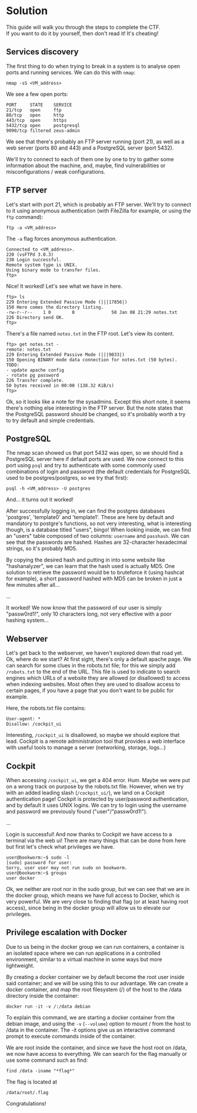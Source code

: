 # Solution

This guide will walk you through the steps to complete the CTF.  
If you want to do it by yourself, then don't read it! It's cheating!


## Services discovery
The first thing to do when trying to break in a system is to analyse open ports and running services.
We can do this with `nmap`:

```shell
nmap -sS <VM_address>
```

We see a few open ports:
```
PORT     STATE    SERVICE
21/tcp   open     ftp
80/tcp   open     http
443/tcp  open     https
5432/tcp open     postgresql
9090/tcp filtered zeus-admin
```

We see that there's probably an FTP server running (port 21), as well as a web server (ports 80 and 443) and a PostgreSQL server (port 5432).

We'll try to connect to each of them one by one to try to gather some information about the machine, and, maybe, find vulnerabilities or misconfigurations / weak configurations.


## FTP server
Let's start with port 21, which is probably an FTP server. We'll try to connect to it using anonymous authentication (with FileZilla for example, or using the `ftp` command):

```shell
ftp -a <VM_address>
```
The `-a` flag forces anonymous authentication.

```
Connected to <VM_address>.
220 (vsFTPd 3.0.3)
230 Login successful.
Remote system type is UNIX.
Using binary mode to transfer files.
ftp>
```

Nice! It worked! Let's see what we have in here.

```shell
ftp> ls
229 Entering Extended Passive Mode (|||17856|)
150 Here comes the directory listing.
-rw-r--r--    1 0        0              50 Jan 08 21:29 notes.txt
226 Directory send OK.
ftp> 
```

There's a file named `notes.txt` in the FTP root. Let's view its content.

```shell
ftp> get notes.txt -
remote: notes.txt
229 Entering Extended Passive Mode (|||9033|)
150 Opening BINARY mode data connection for notes.txt (50 bytes).
TODO:
- update apache config
- rotate pg password
226 Transfer complete.
50 bytes received in 00:00 (138.32 KiB/s)
ftp>
```

Ok, so it looks like a note for the sysadmins.
Except this short note, it seems there's nothing else interesting in the FTP server. But the note states that the PostgreSQL password should be changed, so it's probably worth a try to try default and simple credentials.


## PostgreSQL
The nmap scan showed us that port 5432 was open, so we should find a PostgreSQL server here if default ports are used. We now connect to this port using `psql` and try to authenticate with some commonly used combinations of login and password (the default credentials for PostgreSQL used to be postgres/postgres, so we try that first):

```
psql -h <VM_address> -U postgres
```

And... it turns out it worked!

After successfully logging in, we can find the postgres databases 'postgres', 'template0' and 'template1'. These are here by default and mandatory to postgre's functions, so not very interesting, what is interesting though, is a database titled "users", bingo!
When looking inside, we can find an "users" table composed of two columns: `username` and `passhash`. We can see that the passwords are hashed. Hashes are 32-character hexadecimal strings, so it's probably MD5.

By copying the desired hash and putting in into some website like "hashanalyzer", we can learn that the hash used is actually MD5. One solution to retrieve the password would be to bruteforce it (using hashcat for example), a short password hashed with MD5 can be broken in just a few minutes after all...

...

It worked! We now know that the password of our user is simply "passw0rd1!", only 10 characters long, not very effective with a poor hashing system...


## Webserver

Let's get back to the webserver, we haven't explored down that road yet.
Ok, where do we start? At first sight, there's only a default apache page. We can search for some clues in the robots.txt file; for this we simply add `/robots.txt` to the end of the URL. This file is used to indicate to search engines which URLs of a website they are allowed (or disallowed) to access when indexing websites. Most often they are used to disallow access to certain pages, if you have a page that you don't want to be public for example.

Here, the robots.txt file contains:
```
User-agent: *
Disallow: /cockpit_ui
```

Interesting, `/cockpit_ui` is disallowed, so maybe we should explore that lead. Cockpit is a remote administration tool that provides a web interface with useful tools to manage a server (networking, storage, logs...)


## Cockpit

When accessing `/cockpit_ui`, we get a 404 error. Hum. Maybe we were put on a wrong track on purpose by the robots.txt file.
However, when we try with an added leading slash (`/cockpit_ui/`), we land on a Cockpit authentication page! Cockpit is protected by user/password authentication, and by default it uses UNIX logins.
We can try to login using the username and password we previously found ("user"/"passw0rd1!").

...

Login is successful! And now thanks to Cockpit we have access to a terminal via the web ui! There are many things that can be done from here but first let's check what privileges we have.

```
user@bookworm:~$ sudo -l
[sudo] password for user: 
Sorry, user user may not run sudo on bookworm.
user@bookworm:~$ groups
user docker
```

Ok, we neither are root nor in the sudo group, but we can see that we are in the docker group, which means we have full access to Docker, which is very powerful. We are very close to finding that flag (or at least having root access), since being in the docker group will allow us to elevate our privileges.


## Privilege escalation with Docker

Due to us being in the docker group we can run containers, a container is an isolated space where we can run applications in a controlled environment, similar to a virtual machine in some ways but more lightweight.

By creating a docker container we by default become the root user inside said container; and we will be using this to our advantage. We can create a docker container, and map the root filesystem (/) of the host to the /data directory inside the container:
```
docker run -it -v /:/data debian
```
To explain this command, we are starting a docker container from the debian image, and using the `-v` (`--volume`) option to mount / from the host to /data in the container.
The -it options give us an interactive command prompt to execute commands inside of the container.

We are root inside the container, and since we have the host root on /data, we now have access to everything. We can search for the flag manually or use some command such as find:
```
find /data -iname "*flag*"
```

The flag is located at 
```
/data/root/.flag
```

Congratulations!
